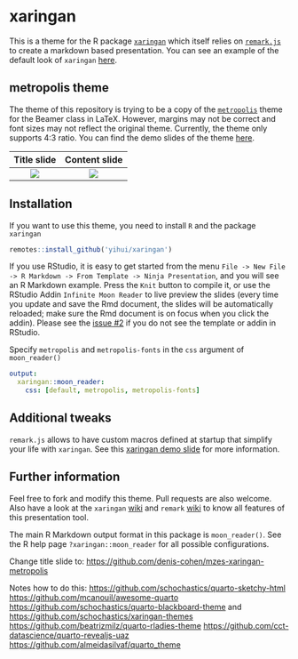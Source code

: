 # xaringan

This is a theme for the R package [`xaringan`](https://github.com/yihui/xaringan) which itself relies on [`remark.js`](https://remarkjs.com/#1) to create a markdown based presentation. 
You can see an example of the default look of `xaringan` [here](http://slides.yihui.name/xaringan/).

## metropolis theme

The theme of this repository is trying to be a copy of the [`metropolis`](https://github.com/matze/mtheme) theme for the Beamer class in LaTeX. 
However, margins may not be correct and font sizes may not reflect the original theme. 
Currently, the theme only supports 4:3 ratio.
You can find the demo slides of the theme [here](https://pjs-web.de/files/xaringan-metropolis.html#1).

Title slide                |  Content slide
:-------------------------:|:-------------------------:
![](figs/example1.png)  |  ![](figs/example2.png)

## Installation

If you want to use this theme, you need to install `R` and the package `xaringan`

```r
remotes::install_github('yihui/xaringan')
```

If you use RStudio, it is easy to get started from the menu `File -> New File -> R Markdown -> From Template -> Ninja Presentation`, and you will see an R Markdown example. Press the `Knit` button to compile it, or use the RStudio Addin `Infinite Moon Reader` to live preview the slides (every time you update and save the Rmd document, the slides will be automatically reloaded; make sure the Rmd document is on focus when you click the addin). Please see the [issue #2](https://github.com/yihui/xaringan/issues/2) if you do not see the template or addin in RStudio.

Specify `metropolis` and `metropolis-fonts` in the `css` argument of `moon_reader()`

```yaml
output: 
  xaringan::moon_reader:
    css: [default, metropolis, metropolis-fonts]
```

## Additional tweaks

`remark.js` allows to have custom macros defined at startup that simplify your life with `xaringan`.
See this [xaringan demo slide](https://slides.yihui.name/xaringan/#30) for more information. 

## Further information

Feel free to fork and modify this theme.
Pull requests are also welcome.
Also have a look at the `xaringan` [wiki](https://github.com/yihui/xaringan/wiki) and `remark` [wiki](https://github.com/gnab/remark/wiki) to know all features of this presentation tool.

The main R Markdown output format in this package is `moon_reader()`. See the R help page `?xaringan::moon_reader` for all possible configurations.

Change title slide to:
https://github.com/denis-cohen/mzes-xaringan-metropolis

Notes how to do this:
https://github.com/schochastics/quarto-sketchy-html
https://github.com/mcanouil/awesome-quarto
https://github.com/schochastics/quarto-blackboard-theme and https://github.com/schochastics/xaringan-themes
https://github.com/beatrizmilz/quarto-rladies-theme
https://github.com/cct-datascience/quarto-revealjs-uaz
https://github.com/almeidasilvaf/quarto_theme
